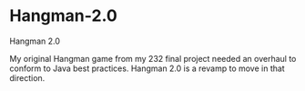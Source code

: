 # Hangman-2.0
Hangman 2.0

My original Hangman game from my 232 final project needed an overhaul to conform to Java best practices.  Hangman 2.0 is a revamp to move in that direction.
